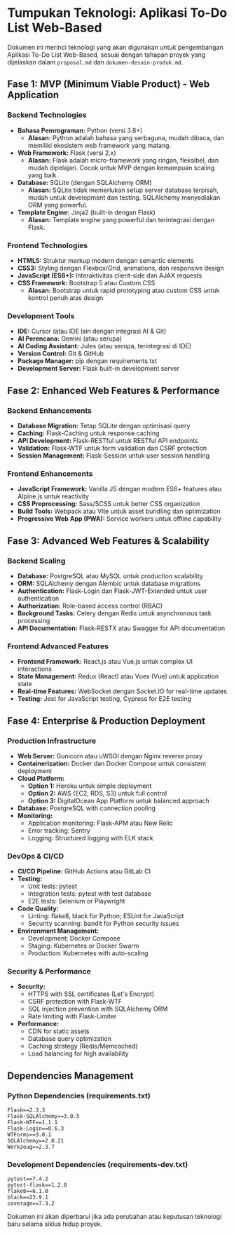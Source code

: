 # Tumpukan Teknologi: Aplikasi To-Do List Web-Based

Dokumen ini merinci teknologi yang akan digunakan untuk pengembangan Aplikasi To-Do List Web-Based, sesuai dengan tahapan proyek yang dijelaskan dalam `proposal.md` dan `dokumen-desain-produk.md`.

## Fase 1: MVP (Minimum Viable Product) - Web Application

### Backend Technologies
*   **Bahasa Pemrograman:** Python (versi 3.8+)
    *   **Alasan:** Python adalah bahasa yang serbaguna, mudah dibaca, dan memiliki ekosistem web framework yang matang.
*   **Web Framework:** Flask (versi 2.x)
    *   **Alasan:** Flask adalah micro-framework yang ringan, fleksibel, dan mudah dipelajari. Cocok untuk MVP dengan kemampuan scaling yang baik.
*   **Database:** SQLite (dengan SQLAlchemy ORM)
    *   **Alasan:** SQLite tidak memerlukan setup server database terpisah, mudah untuk development dan testing. SQLAlchemy menyediakan ORM yang powerful.
*   **Template Engine:** Jinja2 (built-in dengan Flask)
    *   **Alasan:** Template engine yang powerful dan terintegrasi dengan Flask.

### Frontend Technologies
*   **HTML5:** Struktur markup modern dengan semantic elements
*   **CSS3:** Styling dengan Flexbox/Grid, animations, dan responsive design
*   **JavaScript (ES6+):** Interaktivitas client-side dan AJAX requests
*   **CSS Framework:** Bootstrap 5 atau Custom CSS
    *   **Alasan:** Bootstrap untuk rapid prototyping atau custom CSS untuk kontrol penuh atas design

### Development Tools
*   **IDE:** Cursor (atau IDE lain dengan integrasi AI & Git)
*   **AI Perencana:** Gemini (atau serupa)
*   **AI Coding Assistant:** Jules (atau serupa, terintegrasi di IDE)
*   **Version Control:** Git & GitHub
*   **Package Manager:** pip dengan requirements.txt
*   **Development Server:** Flask built-in development server

## Fase 2: Enhanced Web Features & Performance

### Backend Enhancements
*   **Database Migration:** Tetap SQLite dengan optimisasi query
*   **Caching:** Flask-Caching untuk response caching
*   **API Development:** Flask-RESTful untuk RESTful API endpoints
*   **Validation:** Flask-WTF untuk form validation dan CSRF protection
*   **Session Management:** Flask-Session untuk user session handling

### Frontend Enhancements
*   **JavaScript Framework:** Vanilla JS dengan modern ES6+ features atau Alpine.js untuk reactivity
*   **CSS Preprocessing:** Sass/SCSS untuk better CSS organization
*   **Build Tools:** Webpack atau Vite untuk asset bundling dan optimization
*   **Progressive Web App (PWA):** Service workers untuk offline capability

## Fase 3: Advanced Web Features & Scalability

### Backend Scaling
*   **Database:** PostgreSQL atau MySQL untuk production scalability
*   **ORM:** SQLAlchemy dengan Alembic untuk database migrations
*   **Authentication:** Flask-Login dan Flask-JWT-Extended untuk user authentication
*   **Authorization:** Role-based access control (RBAC)
*   **Background Tasks:** Celery dengan Redis untuk asynchronous task processing
*   **API Documentation:** Flask-RESTX atau Swagger for API documentation

### Frontend Advanced Features
*   **Frontend Framework:** React.js atau Vue.js untuk complex UI interactions
*   **State Management:** Redux (React) atau Vuex (Vue) untuk application state
*   **Real-time Features:** WebSocket dengan Socket.IO for real-time updates
*   **Testing:** Jest for JavaScript testing, Cypress for E2E testing

## Fase 4: Enterprise & Production Deployment

### Production Infrastructure
*   **Web Server:** Gunicorn atau uWSGI dengan Nginx reverse proxy
*   **Containerization:** Docker dan Docker Compose untuk consistent deployment
*   **Cloud Platform:** 
    *   **Option 1:** Heroku untuk simple deployment
    *   **Option 2:** AWS (EC2, RDS, S3) untuk full control
    *   **Option 3:** DigitalOcean App Platform untuk balanced approach
*   **Database:** PostgreSQL with connection pooling
*   **Monitoring:** 
    *   Application monitoring: Flask-APM atau New Relic
    *   Error tracking: Sentry
    *   Logging: Structured logging with ELK stack

### DevOps & CI/CD
*   **CI/CD Pipeline:** GitHub Actions atau GitLab CI
*   **Testing:** 
    *   Unit tests: pytest
    *   Integration tests: pytest with test database
    *   E2E tests: Selenium or Playwright
*   **Code Quality:** 
    *   Linting: flake8, black for Python; ESLint for JavaScript
    *   Security scanning: bandit for Python security issues
*   **Environment Management:** 
    *   Development: Docker Compose
    *   Staging: Kubernetes or Docker Swarm
    *   Production: Kubernetes with auto-scaling

### Security & Performance
*   **Security:**
    *   HTTPS with SSL certificates (Let's Encrypt)
    *   CSRF protection with Flask-WTF
    *   SQL injection prevention with SQLAlchemy ORM
    *   Rate limiting with Flask-Limiter
*   **Performance:**
    *   CDN for static assets
    *   Database query optimization
    *   Caching strategy (Redis/Memcached)
    *   Load balancing for high availability

## Dependencies Management

### Python Dependencies (requirements.txt)
```
Flask==2.3.3
Flask-SQLAlchemy==3.0.5
Flask-WTF==1.1.1
Flask-Login==0.6.3
WTForms==3.0.1
SQLAlchemy==2.0.21
Werkzeug==2.3.7
```

### Development Dependencies (requirements-dev.txt)
```
pytest==7.4.2
pytest-flask==1.2.0
flake8==6.1.0
black==23.9.1
coverage==7.3.2
```

Dokumen ini akan diperbarui jika ada perubahan atau keputusan teknologi baru selama siklus hidup proyek.
